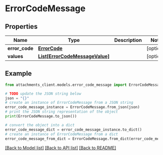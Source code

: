 # ErrorCodeMessage


## Properties

Name | Type | Description | Notes
------------ | ------------- | ------------- | -------------
**error_code** | [**ErrorCode**](ErrorCode.md) |  | [optional] 
**values** | [**List[ErrorCodeMessageValue]**](ErrorCodeMessageValue.md) |  | [optional] 

## Example

```python
from attachments_client.models.error_code_message import ErrorCodeMessage

# TODO update the JSON string below
json = "{}"
# create an instance of ErrorCodeMessage from a JSON string
error_code_message_instance = ErrorCodeMessage.from_json(json)
# print the JSON string representation of the object
print(ErrorCodeMessage.to_json())

# convert the object into a dict
error_code_message_dict = error_code_message_instance.to_dict()
# create an instance of ErrorCodeMessage from a dict
error_code_message_from_dict = ErrorCodeMessage.from_dict(error_code_message_dict)
```
[[Back to Model list]](../README.md#documentation-for-models) [[Back to API list]](../README.md#documentation-for-api-endpoints) [[Back to README]](../README.md)


